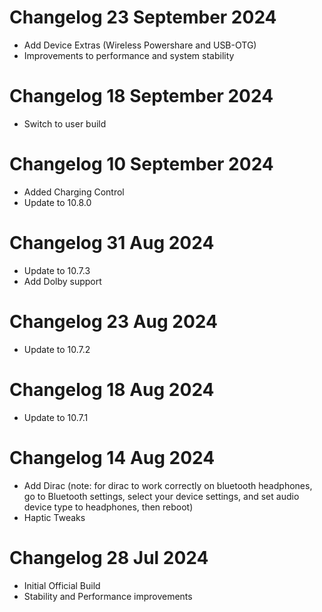# Changelog 23 September 2024
- Add Device Extras (Wireless Powershare and USB-OTG)
- Improvements to performance and system stability

# Changelog 18 September 2024
- Switch to user build

# Changelog 10 September 2024
- Added Charging Control
- Update to 10.8.0

# Changelog 31 Aug 2024
- Update to 10.7.3
- Add Dolby support

# Changelog 23 Aug 2024
- Update to 10.7.2

# Changelog 18 Aug 2024
- Update to 10.7.1

# Changelog 14 Aug 2024
- Add Dirac (note: for dirac to work correctly on bluetooth headphones, go to Bluetooth settings, select your device settings, and set audio device type to headphones, then reboot)
- Haptic Tweaks

# Changelog 28 Jul 2024
- Initial Official Build
- Stability and Performance improvements
